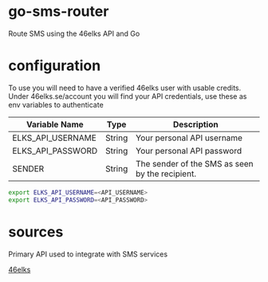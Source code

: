# go-sms-router

Route SMS using the 46elks API and Go

# configuration

To use you will need to have a verified 46elks user with usable credits. Under 46elks.se/account you will find your API credentials, use these as env variables to authenticate

| Variable Name  | Type | Description | 
| -------- | ------- | ------- |
| ELKS_API_USERNAME  | String  | Your personal API username |
| ELKS_API_PASSWORD  | String  | Your personal API password |
| SENDER             | String  | The sender of the SMS as seen by the recipient. |

```bash
export ELKS_API_USERNAME=<API_USERNAME>
export ELKS_API_PASSWORD=<API_PASSWORD>
```

# sources

Primary API used to integrate with SMS services

[46elks](https://46elks.se/)
